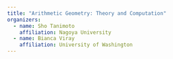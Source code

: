 ```yaml
---
title: "Arithmetic Geometry: Theory and Computation"
organizers:
  - name: Sho Tanimoto
    affiliation: Nagoya University
  - name: Bianca Viray
    affiliation: University of Washington
---
```

